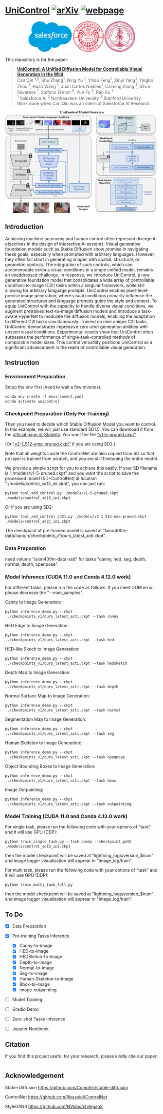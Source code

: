 # [UniControl](https://arxiv.org/abs/2305.11147) [![arXiv](https://img.shields.io/badge/📃-arXiv-ff69b4)](https://arxiv.org/pdf/2305.11147.pdf) [![webpage](https://img.shields.io/badge/🖥-Website-9cf)](https://canqin001.github.io/UniControl-Page/)
<div align="center">
    <a><img src="figs/salesforce.png"  height="100px" ></a>
    <a><img src="figs/northeastern.png"  height="100px" ></a>
    <a><img src="figs/stanford.png"  height="100px" ></a>
</div>

This repository is for the paper:
> **[UniControl: A Unified Diffusion Model for Controllable Visual Generation In the Wild](https://arxiv.org/abs/2305.11147)** \
> Can Qin <sup>1,2</sup>, Shu Zhang<sup>1</sup>, Ning Yu <sup>1</sup>, Yihao Feng<sup>1</sup>, Xinyi Yang<sup>1</sup>, Yingbo Zhou <sup>1</sup>, Huan Wang <sup>1</sup>, Juan Carlos Niebles<sup>1</sup>, Caiming Xiong <sup>1</sup>, Silvio Savarese <sup>1</sup>, Stefano Ermon <sup>3</sup>, Yun Fu <sup>2</sup>,  Ran Xu <sup>1</sup> \
> <sup>1</sup> Salesforce AI <sup>2</sup> Northeastern University  <sup>3</sup> Stanford Univerisy \
> Work done when Can Qin was an intern at Salesforce AI Research.

![img](figs/method.png)

## Introduction
Achieving machine autonomy and human control often represent divergent objectives in the design of interactive AI systems. Visual generative foundation models such as Stable Diffusion show promise in navigating these goals, especially when prompted with arbitrary languages. However, they often fall short in generating images with spatial, structural, or geometric controls. The integration of such controls, which can accommodate various visual conditions in a single unified model, remains an unaddressed challenge. In response, we introduce UniControl, a new generative foundation model that consolidates a wide array of controllable condition-to-image (C2I) tasks within a singular framework, while still allowing for arbitrary language prompts. UniControl enables pixel-level-precise image generation, where visual conditions primarily influence the generated structures and language prompts guide the style and context. To equip UniControl with the capacity to handle diverse visual conditions, we augment pretrained text-to-image diffusion models and introduce a task-aware HyperNet to modulate the diffusion models, enabling the adaptation to different C2I tasks simultaneously. Trained on nine unique C2I tasks, UniControl demonstrates impressive zero-shot generation abilities with unseen visual conditions. Experimental results show that UniControl often surpasses the performance of single-task-controlled methods of comparable model sizes. This control versatility positions UniControl as a significant advancement in the realm of controllable visual generation. 



## Instruction
### Environment Preparation
Setup the env first (need to wait a few minutes).
```
conda env create -f environment.yaml
conda activate unicontrol
```
### Checkpoint Preparation (Only For Training)
Then you need to decide which Stable Diffusion Model you want to control. In this example, we will just use standard SD1.5. You can download it from the [official page of Stability](https://huggingface.co/runwayml/stable-diffusion-v1-5/tree/main). You want the file ["v1-5-pruned.ckpt"](https://huggingface.co/runwayml/stable-diffusion-v1-5/tree/main).

(Or ["v2-1_512-ema-pruned.ckpt"](https://huggingface.co/stabilityai/stable-diffusion-2-1-base/tree/main) if you are using SD2.)

Note that all weights inside the ControlNet are also copied from SD so that no layer is trained from scratch, and you are still finetuning the entire model.

We provide a simple script for you to achieve this easily. If your SD filename is "./models/v1-5-pruned.ckpt" and you want the script to save the processed model (SD+ControlNet) at location "./models/control_sd15_ini.ckpt", you can just run:

    python tool_add_control.py ./models/v1-5-pruned.ckpt ./models/control_sd15_ini.ckpt

Or if you are using SD2:

    python tool_add_control_sd21.py ./models/v2-1_512-ema-pruned.ckpt ./models/control_sd21_ini.ckpt
 
The checkpoint of pre-trained model is saved at "laion400m-data/canqin/checkpoints_v1/ours_latest_acti.ckpt".
    
### Data Preparation 
need volume "laion400m-data-ssd" for tasks "canny, hed, seg, depth, normal, depth, openpose".

### Model Inference (CUDA 11.0 and Conda 4.12.0 work)
For different tasks, please run the code as follows. If you meet OOM error, please decrease the "--num_samples".

Canny to Image Generation:
```
python inference_demo.py --ckpt ../checkpoints_v1/ours_latest_acti.ckpt --task canny 

```

HED Edge to Image Generation:
```
python inference_demo.py --ckpt ../checkpoints_v1/ours_latest_acti.ckpt --task hed 
```

HED-like Skech to Image Generation:
```
python inference_demo.py --ckpt ../checkpoints_v1/ours_latest_acti.ckpt --task hedsketch
```

Depth Map to Image Generation:
```
python inference_demo.py --ckpt ../checkpoints_v1/ours_latest_acti.ckpt --task depth 
```

Normal Surface Map to Image Generation:
```
python inference_demo.py --ckpt ../checkpoints_v1/ours_latest_acti.ckpt --task normal
```

Segmentation Map to Image Generation:
```
python inference_demo.py --ckpt ../checkpoints_v1/ours_latest_acti.ckpt --task seg
```

Human Skeleton to Image Generation:
```
python inference_demo.py --ckpt ../checkpoints_v1/ours_latest_acti.ckpt --task openpose
```

Object Bounding Boxes to Image Generation:
```
python inference_demo.py --ckpt ../checkpoints_v1/ours_latest_acti.ckpt --task bbox
```

Image Outpainting:
```
python inference_demo.py --ckpt ../checkpoints_v1/ours_latest_acti.ckpt --task outpainting
```


### Model Training (CUDA 11.0 and Conda 4.12.0 work)
For single task, please run the following code with your options of "task" and it will use GPU (DDP):
```
python train_single_task.py --task canny --checkpoint_path ./models/control_sd15_ini.ckpt
```
then the model checkpoint will be saved at "lightning_logs/version_$num" and image logger visualization will apprear in "image_log/train".

For multi task, please run the following code with your options of "task" and it will use GPU (DDP):
```
python train_multi_task_full.py
```
then the model checkpoint will be saved at "lightning_logs/version_$num" and image logger visualization will apprear in "image_log/train".

## To Do
- [x] Data Preparation
- [x] Pre-training Tasks Inference
    - [x] Canny-to-image
    - [x] HED-to-image
    - [x] HEDSketch-to-image
    - [x] Depth-to-image
    - [x] Normal-to-image
    - [x] Seg-to-image
    - [x] Human-Skeleton-to-image
    - [x] Bbox-to-image
    - [x] Image-outpainting
- [ ] Model Training
- [ ] Gradio Demo
- [ ] Zero-shot Tasks Inference
- [ ] Jupyter Notebook


## Citation
If you find this project useful for your research, please kindly cite our paper:

```bibtex

```

## Acknowledgement
Stable Diffusion https://github.com/CompVis/stable-diffusion

ControlNet https://github.com/lllyasviel/ControlNet

StyleGAN3 https://github.com/NVlabs/stylegan3



    